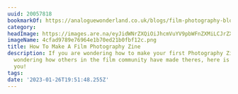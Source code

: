 ```yaml
---
uuid: 20057818
bookmarkOf: https://analoguewonderland.co.uk/blogs/film-photography-blog/how-to-make-a-film-photography-zine
category:
headImage: https://images.are.na/eyJidWNrZXQiOiJhcmVuYV9pbWFnZXMiLCJrZXkiOiIyMDA1NzgxOC9vcmlnaW5hbF80Y2ZhZDk3ODllNzY5NjRlMWI3MGVkMjFiMGZiZjEyYy5wbmciLCJlZGl0cyI6eyJyZXNpemUiOnsid2lkdGgiOjEyMDAsImhlaWdodCI6MTIwMCwiZml0IjoiaW5zaWRlIiwid2l0aG91dEVubGFyZ2VtZW50Ijp0cnVlfSwid2VicCI6eyJxdWFsaXR5Ijo5MH0sImpwZWciOnsicXVhbGl0eSI6OTB9LCJyb3RhdGUiOm51bGx9fQ==?bc=0
imageName: 4cfad9789e76964e1b70ed21b0fbf12c.png
title: How To Make A Film Photography Zine
description: If you are wondering how to make your first Photography Zine, or are
  wondering how others in the film community have made theres, here is a blog for
  you!
tags:
date: '2023-01-26T19:51:48.255Z'
---
```

